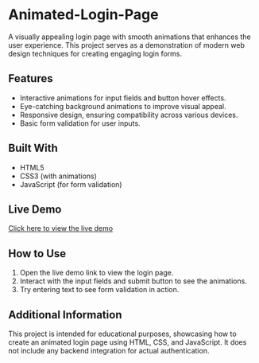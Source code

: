 # Animated-Login-Page

A visually appealing login page with smooth animations that enhances the user experience. This project serves as a demonstration of modern web design techniques for creating engaging login forms.

## Features

- Interactive animations for input fields and button hover effects.
- Eye-catching background animations to improve visual appeal.
- Responsive design, ensuring compatibility across various devices.
- Basic form validation for user inputs.

## Built With

- HTML5
- CSS3 (with animations)
- JavaScript (for form validation)

## Live Demo

[Click here to view the live demo](#)

## How to Use

1. Open the live demo link to view the login page.
2. Interact with the input fields and submit button to see the animations.
3. Try entering text to see form validation in action.

## Additional Information

This project is intended for educational purposes, showcasing how to create an animated login page using HTML, CSS, and JavaScript. It does not include any backend integration for actual authentication.